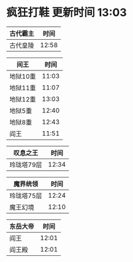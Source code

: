 # 疯狂打鞋 更新时间 13:03

| 古代霸主   | 时间    |
|--------|-------|
| 古代皇陵 | 12:58 |

| 间王   | 时间    |
|--------|-------|
| 地狱10重 | 11:03 |
| 地狱11重 | 11:07 |
| 地狱12重 | 13:03 |
| 地狱5重 | 12:40 |
| 地狱8重 | 12:43 |
| 阎王 | 11:51 |

| 叹息之王   | 时间    |
|--------|-------|
| 玲珑塔79层 | 12:34 |

| 魔界统领   | 时间    |
|--------|-------|
| 玲珑塔75层 | 12:24 |
| 魔王幻境 | 12:10 |

| 东岳大帝   | 时间    |
|--------|-------|
| 阎王 | 12:01 |
| 阎王殿 | 12:01 |